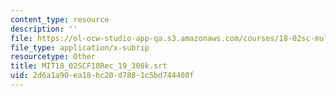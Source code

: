 ```yaml
---
content_type: resource
description: ''
file: https://ol-ocw-studio-app-qa.s3.amazonaws.com/courses/18-02sc-multivariable-calculus-fall-2010/2d6a1a90ea18bc20d7881c5bd744400f_MIT18_02SCF10Rec_19_300k.srt
file_type: application/x-subrip
resourcetype: Other
title: MIT18_02SCF10Rec_19_300k.srt
uid: 2d6a1a90-ea18-bc20-d788-1c5bd744400f
---
```

